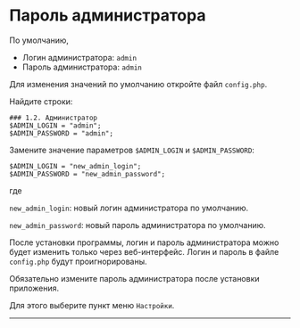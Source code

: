 # Пароль администратора

По умолчанию,
* Логин администратора: `admin`
* Пароль администратора: `admin`

Для изменения значений по умолчанию откройте файл `config.php`.

Найдите строки:

```
### 1.2. Администратор
$ADMIN_LOGIN = "admin";
$ADMIN_PASSWORD = "admin";
```

Замените значение параметров `$ADMIN_LOGIN` и `$ADMIN_PASSWORD`:

```
$ADMIN_LOGIN = "new_admin_login";
$ADMIN_PASSWORD = "new_admin_password";
```
где

`new_admin_login`: новый логин администратора по умолчанию.

`new_admin_password`: новый пароль администратора по умолчанию.

После установки программы, логин и пароль администратора можно будет изменить только через веб-интерфейс.
Логин и пароль в файле `config.php` будут проигнорированы.

Обязательно измените пароль администратора после установки приложения.

Для этого выберите пункт меню `Настройки`.
________________________________________________________________________________
